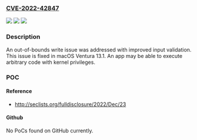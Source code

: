 ### [CVE-2022-42847](https://cve.mitre.org/cgi-bin/cvename.cgi?name=CVE-2022-42847)
![](https://img.shields.io/static/v1?label=Product&message=macOS&color=blue)
![](https://img.shields.io/static/v1?label=Version&message=n%2Fa&color=blue)
![](https://img.shields.io/static/v1?label=Vulnerability&message=An%20app%20may%20be%20able%20to%20execute%20arbitrary%20code%20with%20kernel%20privileges&color=brighgreen)

### Description

An out-of-bounds write issue was addressed with improved input validation. This issue is fixed in macOS Ventura 13.1. An app may be able to execute arbitrary code with kernel privileges.

### POC

#### Reference
- http://seclists.org/fulldisclosure/2022/Dec/23

#### Github
No PoCs found on GitHub currently.

